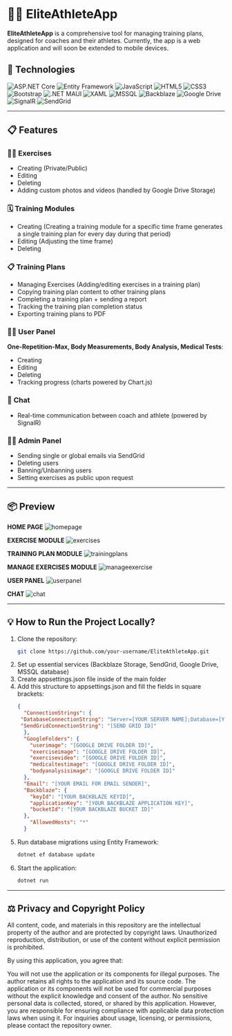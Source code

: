 
# 🏋️‍♂️ EliteAthleteApp

**EliteAthleteApp** is a comprehensive tool for managing training plans, designed for coaches and their athletes. Currently, the app is a web application and will soon be extended to mobile devices. 

## 🚀 Technologies

![ASP.NET Core](https://img.shields.io/badge/ASP.NET%20Core-512BD4?style=for-the-badge&logo=.net&logoColor=white)
![Entity Framework](https://img.shields.io/badge/Entity%20Framework-512BD4?style=for-the-badge&logo=.net&logoColor=white)
![JavaScript](https://img.shields.io/badge/JavaScript-F7DF1E?style=for-the-badge&logo=javascript&logoColor=black)
![HTML5](https://img.shields.io/badge/HTML5-E34F26?style=for-the-badge&logo=html5&logoColor=white)
![CSS3](https://img.shields.io/badge/CSS3-1572B6?style=for-the-badge&logo=css3&logoColor=white)
![Bootstrap](https://img.shields.io/badge/Bootstrap-7952B3?style=for-the-badge&logo=bootstrap&logoColor=white)
![.NET MAUI](https://img.shields.io/badge/.NET%20MAUI-512BD4?style=for-the-badge&logo=.net&logoColor=white)
![XAML](https://img.shields.io/badge/XAML-0C54C2?style=for-the-badge&logo=.net&logoColor=white)
![MSSQL](https://img.shields.io/badge/MSSQL-CC2927?style=for-the-badge&logo=microsoft-sql-server&logoColor=white)
![Backblaze](https://img.shields.io/badge/Backblaze%20Storage-2D3E50?style=for-the-badge&logo=backblaze&logoColor=white)
![Google Drive](https://img.shields.io/badge/Google%20Drive-4285F4?style=for-the-badge&logo=googledrive&logoColor=white)
![SignalR](https://img.shields.io/badge/SignalR-512BD4?style=for-the-badge&logo=.net&logoColor=white)
![SendGrid](https://img.shields.io/badge/SendGrid-008CE7?style=for-the-badge&logo=sendgrid&logoColor=white)

---

## 📋 Features

### 🏋️‍♂️ **Exercises**
- Creating (Private/Public)  
- Editing  
- Deleting  
- Adding custom photos and videos (handled by Google Drive Storage)  

### 🗓️ **Training Modules**
- Creating (Creating a training module for a specific time frame generates a single training plan for every day during that period)  
- Editing (Adjusting the time frame)  
- Deleting  

### 📋 **Training Plans**
- Managing Exercises (Adding/editing exercises in a training plan)  
- Copying training plan content to other training plans  
- Completing a training plan + sending a report  
- Tracking the training plan completion status  
- Exporting training plans to PDF  

### 🧑‍💻 **User Panel**
**One-Repetition-Max, Body Measurements, Body Analysis, Medical Tests**:  
- Creating  
- Editing  
- Deleting  
- Tracking progress (charts powered by Chart.js)  

### 💬 **Chat**
- Real-time communication between coach and athlete (powered by SignalR)  

### 👨‍💼 **Admin Panel**
- Sending single or global emails via SendGrid  
- Deleting users  
- Banning/Unbanning users  
- Setting exercises as public upon request  

---

## 📦 **Preview**

**HOME PAGE**
![homepage](https://github.com/user-attachments/assets/a0b2cda1-126a-44c2-9054-bab49e387305)

**EXERCISE MODULE**
![exercises](https://github.com/user-attachments/assets/47e08368-ad98-4561-88aa-389ff33b7ca2)

**TRAINING PLAN MODULE**
![trainingplans](https://github.com/user-attachments/assets/f339df39-9a24-4b01-add4-4b57e90c28aa)

**MANAGE EXERCISES MODULE**
![manageexercise](https://github.com/user-attachments/assets/de9ff558-e6dd-4b6c-9d41-9d70557e1164)

**USER PANEL**
![userpanel](https://github.com/user-attachments/assets/20c7500e-7e00-4a7e-93a7-bd82f9eecba7)

**CHAT**
![chat](https://github.com/user-attachments/assets/ed2eecfb-032e-42d5-947e-4c8b5e09734b)

---

## 💡 How to Run the Project Locally?

1. Clone the repository:  
   ```bash
   git clone https://github.com/your-username/EliteAthleteApp.git
   ```
2. Set up essential services (Backblaze Storage, SendGrid, Google Drive, MSSQL database)
3. Create appsettings.json file inside of the main folder
4. Add this structure to appsettings.json and fill the fields in square brackets:
   ```json
   {
     "ConnectionStrings": {
    "DatabaseConnectionString": "Server=[YOUR SERVER NAME];Database=[YOUR DATABASE NAME];Trusted_Connection=True;MultipleActiveResultSets=true;Encrypt=False",
    "SendGridConnectionString": "[SEND GRID ID]"
     },
     "GoogleFolders": {
       "userimage": "[GOOGLE DRIVE FOLDER ID]",
       "exerciseimage": "[GOOGLE DRIVE FOLDER ID]",
       "exercisevideo": "[GOOGLE DRIVE FOLDER ID]",
       "medicaltestimage": "[GOOGLE DRIVE FOLDER ID]",
       "bodyanalysisimage": "[GOOGLE DRIVE FOLDER ID]"
     },
     "Email": "[YOUR EMAIL FOR EMAIL SENDER]",
     "Backblaze": {
       "keyId": "[YOUR BACKBLAZE KEYID]",
       "applicationKey": "[YOUR BACKBLAZE APPLICATION KEY]",
       "bucketId": "[YOUR BACKBLAZE BUCKET ID]"
     },
       "AllowedHosts": "*"
     }
   ```
5. Run database migrations using Entity Framework:  
   ```bash
   dotnet ef database update
   ```
6. Start the application:  
   ```bash
   dotnet run
   ```

---

## ⚖️ Privacy and Copyright Policy

All content, code, and materials in this repository are the intellectual property of the author and are protected by copyright laws. Unauthorized reproduction, distribution, or use of the content without explicit permission is prohibited.

By using this application, you agree that:

You will not use the application or its components for illegal purposes.
The author retains all rights to the application and its source code.
The application or its components will not be used for commercial purposes without the explicit knowledge and consent of the author.
No sensitive personal data is collected, stored, or shared by this application. However, you are responsible for ensuring compliance with applicable data protection laws when using it.
For inquiries about usage, licensing, or permissions, please contact the repository owner.
